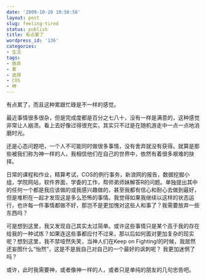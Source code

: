```yaml
---
date: '2009-10-20 10:56:56'
layout: post
slug: feeling-tired
status: publish
title: 有点累了
wordpress_id: '136'
categories:
- 生活
tags:
- 放弃
- 累
- 选择
- COS
- 神
---
```


有点累了，而且这种累跟忙碌是不一样的感觉。

最近事情很多很杂，但是完成度都是百分之七八十，没有一样是满意的，这种感觉非常让人崩溃。看上去好像过得很充实，其实只不过是在随机游走中一点一点地消磨时光。

还是心态问题吧，一个人不可能同时做很多事情，没有舍弃就没有获得。就算是那些被我们称为神一样的人，我相信他们在自己的世界中，依然有着很多艰难的抉择。

日常的课程和作业，精算考试，COS的例行事务，新浪网的报告，数据挖掘小组，学院网站，软件界面，学委的工作，帮师弟师妹解答R的问题。单独提出其中的任何一个都是我应该做的或我感兴趣做的，甚至我都有信心和耐心去做到最好，但是堆积在一起才发现这是多么恐怖的事情。我觉得如果我继续以这样的状态运行，也许每一件事情都做不好，那岂不是更加愧对这些人和事了？我需要放弃一些东西吗？

可是想到这里，我又发现自己其实太过简单。或许这些事情只是某个高于我的存在给我的一种试炼？如果连这些事都应付不过来，那以后如何面对更加复杂的现实呢？想到这里，我不禁哑然失笑，当神人们在Keep on Fighting!的时候，我居然还妄图什么“怡然”，这是不是我自己对自己的一个最好的讽刺呢？
我更加迷惘了吗？

或许，此时我需要神，或者像神一样的人，或者只是单纯的朋友的几句忠告吧。
